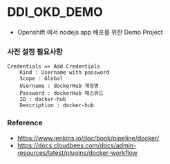 # DDI_OKD_DEMO

- Openshift 에서 nodejs app 배포를 위한 Demo Project


### 사전 설정 필요사항

```
Credentials => Add Credentials
    Kind : Username with password
    Scope : Global
    Username : dockerHub 계정명
    Password : dockerHub 패스워드
    ID : docker-hub
    Description : docker-hub
```

### Reference

- https://www.jenkins.io/doc/book/pipeline/docker/
- https://docs.cloudbees.com/docs/admin-resources/latest/plugins/docker-workflow
